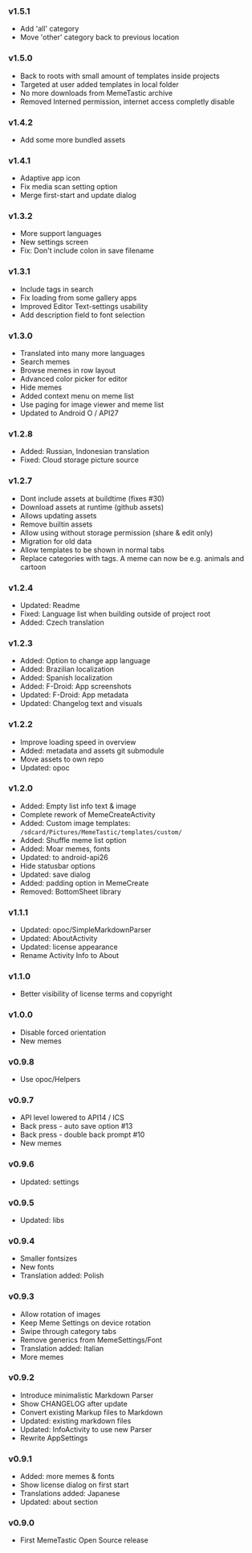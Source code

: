 ### v1.5.1
- Add 'all' category  
- Move 'other' category back to previous location  

### v1.5.0
- Back to roots with small amount of templates inside projects
- Targeted at user added templates in local folder
- No more downloads from MemeTastic archive
- Removed Interned permission, internet access completly disable

### v1.4.2
- Add some more bundled assets

### v1.4.1
- Adaptive app icon
- Fix media scan setting option
- Merge first-start and update dialog

### v1.3.2
- More support languages
- New settings screen
- Fix: Don't include colon in save filename

### v1.3.1
- Include tags in search
- Fix loading from some gallery apps
- Improved Editor Text-settings usability
- Add description field to font selection

### v1.3.0
- Translated into many more languages
- Search memes
- Browse memes in row layout
- Advanced color picker for editor
- Hide memes
- Added context menu on meme list
- Use paging for image viewer and meme list
- Updated to Android O / API27

### v1.2.8
- Added: Russian, Indonesian translation
- Fixed: Cloud storage picture source

### v1.2.7
- Dont include assets at buildtime (fixes #30)
- Download assets at runtime (github assets)
- Allows updating assets
- Remove builtin assets
- Allow using without storage permission (share & edit only)
- Migration for old data
- Allow templates to be shown in normal tabs
- Replace categories with tags. A meme can now be e.g. animals and cartoon

### v1.2.4
- Updated: Readme
- Fixed: Language list when building outside of project root
- Added: Czech translation

### v1.2.3
- Added: Option to change app language
- Added: Brazilian localization
- Added: Spanish localization
- Added: F-Droid: App screenshots
- Updated: F-Droid: App metadata
- Updated: Changelog text and visuals

### v1.2.2
- Improve loading speed in overview
- Added: metadata and assets git submodule
- Move assets to own repo
- Updated: opoc

### v1.2.0
- Added: Empty list info text & image
- Complete rework of MemeCreateActivity
- Added: Custom image templates: `/sdcard/Pictures/MemeTastic/templates/custom/`
- Added: Shuffle meme list option
- Added: Moar memes, fonts
- Updated: to android-api26
- Hide statusbar options
- Updated: save dialog
- Added: padding option in MemeCreate
- Removed: BottomSheet library

### v1.1.1
- Updated: opoc/SimpleMarkdownParser
- Updated: AboutActivity
- Updated: license appearance
- Rename Activity Info to About

### v1.1.0
- Better visibility of license terms and copyright

### v1.0.0
- Disable forced orientation
- New memes

### v0.9.8
- Use opoc/Helpers

### v0.9.7
- API level lowered to API14 / ICS
- Back press - auto save option #13
- Back press - double back prompt #10
- New memes 

### v0.9.6
- Updated: settings

### v0.9.5
- Updated: libs

### v0.9.4
- Smaller fontsizes
- New fonts
- Translation added: Polish

### v0.9.3
- Allow rotation of images
- Keep Meme Settings on device rotation
- Swipe through category tabs
- Remove generics from MemeSettings/Font
- Translation added: Italian
- More memes

### v0.9.2
- Introduce minimalistic Markdown Parser
- Show CHANGELOG after update
- Convert existing Markup files to Markdown
- Updated: existing markdown files
- Updated: InfoActivity to use new Parser
- Rewrite AppSettings

### v0.9.1
- Added: more memes & fonts
- Show license dialog on first start
- Translations added: Japanese
- Updated: about section

### v0.9.0
- First MemeTastic Open Source release
